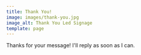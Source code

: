 ```yaml
---
title: Thank You!
image: images/thank-you.jpg
image_alt: Thank You Led Signage
template: page
---
```


Thanks for your message! I'll reply as soon as I can.
